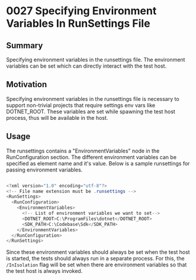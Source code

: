 # 0027 Specifying Environment Variables In RunSettings File

## Summary
Specifying environment variables in the runsettings file. The environment variables can be set which can directly interact with the test host.

## Motivation
Specifying environment variables in the runsettings file is necessary to support non-trivial projects that require settings env vars like DOTNET_ROOT. These variables are set while spawning the test host process, thus will be available in the host.

## Usage
The runsettings contains a "EnvironmentVariables" node in the RunConfiguration section.
The different environment variables can be specified as element name and it's value.
Below is a sample runsettings for passing environment variables.

```csharp

<?xml version="1.0" encoding="utf-8"?>
<!-- File name extension must be .runsettings -->
<RunSettings>
  <RunConfiguration>
    <EnvironmentVariables>
      <!-- List of environment variables we want to set-->
      <DOTNET_ROOT>C:\ProgramFiles\dotnet</DOTNET_ROOT>
      <SDK_PATH>C:\Codebase\Sdk</SDK_PATH>
    </EnvironmentVariables>
  </RunConfiguration>
</RunSettings>


```
Since these environment variables should always be set when the test host is started, the tests should always run in a separate process.
For this, the `/InIsolation` flag will be set when there are environment variables so that the test host is always invoked.

